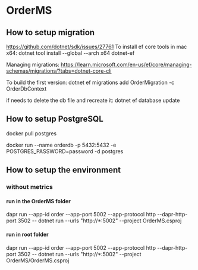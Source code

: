 ﻿# OrderMS

## How to setup migration

https://github.com/dotnet/sdk/issues/27761
To install ef core tools in mac x64:
dotnet tool install --global --arch x64 dotnet-ef

Managing migrations:
https://learn.microsoft.com/en-us/ef/core/managing-schemas/migrations/?tabs=dotnet-core-cli

To build the first version:
dotnet ef migrations add OrderMigration -c OrderDbContext

if needs to delete the db file and recreate it:
dotnet ef database update

## How to setup PostgreSQL

docker pull postgres

docker run --name orderdb -p 5432:5432 -e POSTGRES_PASSWORD=password -d postgres

## How to setup the environment

### without metrics

#### run in the OrderMS folder
dapr run --app-id order --app-port 5002 --app-protocol http --dapr-http-port 3502 -- dotnet run --urls "http://*:5002" --project OrderMS.csproj

#### run in root folder
dapr run --app-id order --app-port 5002 --app-protocol http --dapr-http-port 3502 -- dotnet run --urls "http://*:5002" --project OrderMS/OrderMS.csproj

